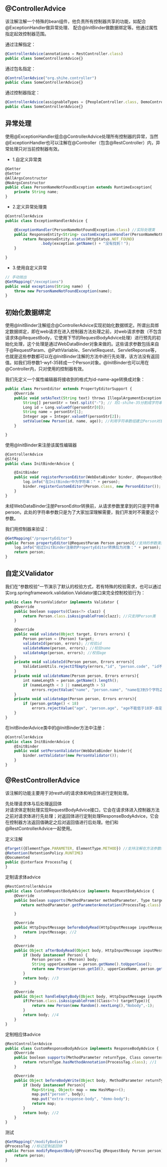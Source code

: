 ## @ControllerAdvice

该注解注解一个特殊的bean组件，他负责所有控制器共享的功能，如配合@ExceptionHandler做异常处理、
配合@InitBinder做数据绑定等。他通过属性指定起效控制器范围。

通过注解指定：
```js
@ControllerAdvice(annotations = RestController.class) 
public class SomeControllerAdvice{}
```
通过包名指定：
```js
@ControllerAdvice("org.shihe.controller")
public class SomeControllerAdvice{}
```
通过控制器指定：
```js
@ControllerAdvice(assignableTypes = {PeopleController.class, DemoController.class})
public class SomeControllerAdvice{}
```

## 异常处理
使用@ExceptionHandler组合@ControllerAdvice处理所有控制器的异常，当然@ExceptionHandler也可以注解在@Controller（包含@RestController）内，异常处理只对当前控制器有效。

- 1.自定义异常类  
```js
@Getter
@Setter
@AllArgsConstructor
@NoArgsConstructor
public class PersonNameNotFoundException extends RuntimeException{
    private String name;
}
```
- 2.定义异常处理类 
```js
@ControllerAdvice
public class ExceptionHandlerAdvice {

    @ExceptionHandler(PersonNameNotFoundException.class) //实际处理类
    public ResponseEntity<String> customExceptionHandler(PersonNameNotFoundException exception){
        return ResponseEntity.status(HttpStatus.NOT_FOUND)
                .body(exception.getName() + "没有找到！");
    }
    
}
``` 
- 3.使用自定义异常  
```js
// 手动抛出
@GetMapping("/exceptions")
public void exceptions(String name)  {
    throw new PersonNameNotFoundException(name);
}
```

## 初始化数据绑定
使用@InitBinder注解组合@ControllerAdvice实现初始化数据绑定。所谓出具绑定数据绑定，即在web请求在进入控制器方法处理之前，对web请求参数（不包含请求体@RequestBody，它使用下节的RequestBodyAdvice处理）进行预先的初始化处理，这个处理是通过WebDataBinder对象来做的。这些请求参数包括来自于@RequestParam、@PathVariable、ServletRequest、ServletReponse等，也就是这些参数都可以在@InitBinder注解的方法中进行先处理，该方法没有返回值。如我们将参数1-wyf-35转成一个Person对象。@InitBinder也可以用在@Controller内，只对使用的控制器有效。

我们先定义一个属性编辑器将接收到的格式为id-name-age转换成对象：
```js
public class PersonEditor extends PropertyEditorSupport {
    @Override
    public void setAsText(String text) throws IllegalArgumentException {
        String[] personStr = text.split("-"); // 将1-shihe-35分割成字符串数组
        Long id = Long.valueOf(personStr[0]);
        String name = personStr[1];
        Integer age = Integer.valueOf(personStr[2]);
        setValue(new Person(id, name, age)); //利用字符串数组建立Person对象
    }

}
```
使用@InitBinder来注册该属性编辑器
```js
@ControllerAdvice
@Slf4j
public class InitBinderAdvice {

    @InitBinder
    public void registerPersonEditor(WebDataBinder binder, @RequestBody String person){
        log.info("在InitBinder中为字符串：" + person);
        binder.registerCustomEditor(Person.class, new PersonEditor());
    }
}
```
未经WebDataBinder注册PersonEditor转换前，从请求参数里拿到的只是字符串person，此处的字符串参数只是为了大家加深理解需要，我们开发时不需要这个参数。

我们用控制器来验证：
```js
@GetMapping("/propertyEditor")
public Person propertyEditor(@RequestParam Person person){//支持的参数类型@RequetParam
    log.info("经过InitBinder注册的PropertyEditor转换后为对象：" + person);
    return person;
}
```

## 自定义Validator
我们在“参数校验”一节演示了默认的校验方式，若有特殊的校验需求，也可以通过实org.springframework.validation.Validator接口来完全控制校验行为：

```js
public class PersonValidator implements Validator {
    @Override
    public boolean supports(Class<?> clazz) {
        return Person.class.isAssignableFrom(clazz); //只支持Person类
    }

    @Override
    public void validate(Object target, Errors errors) {
        Person person = (Person) target;
        validateId(person, errors); //校验id
        validateName(person, errors); //校验name
        validateAge(person, errors); //校验age
    }
    private void validateId(Person person, Errors errors){
        ValidationUtils.rejectIfEmpty(errors,"id", "person.code", "id不能为空-自定义");
    }
    private void validateName(Person person, Errors errors){
        int nameLength = person.getName().length();
        if (nameLength < 3 || nameLength > 5)
            errors.rejectValue("name", "person.name", "name在3到5个字符之间-自定义");
    }
    private void validateAge(Person person, Errors errors){
        if (person.getAge() < 18)
            errors.rejectValue("age", "person.age", "age不能低于18岁-自定义");
    }
}
```
在InitBinderAdvice类中的@InitBinder方法中注册：
```js
@ControllerAdvice
public class InitBinderAdvice {
    @InitBinder
    public void setPersonValidator(WebDataBinder binder){
        binder.setValidator(new PersonValidator());
    }
}
```

## @RestControllerAdvice
该注解的功能主要用于对restful的请求体和响应体进行定制处理。

先处理请求体与后处理返回体  
对请求体定制处理实现RequestBodyAdvice接口，它会在请求体进入控制器方法之前对请求体进行先处理；对返回体进行定制处理ResponseBodyAdvice，它会在控制器方法返回值确定之后对返回值进行后处理。他们和@RestControllerAdvice一起使用。

定义注解
```js
@Target({ElementType.PARAMETER, ElementType.METHOD}) //支持注解在方法参数和方法上
@Retention(RetentionPolicy.RUNTIME)
@Documented
public @interface ProcessTag {
}
```
定制请求体advice
```js
@RestControllerAdvice
public class CustomRequestBodyAdvice implements RequestBodyAdvice {
    @Override
    public boolean supports(MethodParameter methodParameter, Type targetType, Class<? extends HttpMessageConverter<?>> converterType) {
       return methodParameter.getParameterAnnotation(ProcessTag.class) != null; //1

    }

    @Override
    public HttpInputMessage beforeBodyRead(HttpInputMessage inputMessage, MethodParameter parameter, Type targetType, Class<? extends HttpMessageConverter<?>> converterType) throws IOException {
        return inputMessage; //2
    }

    @Override
    public Object afterBodyRead(Object body, HttpInputMessage inputMessage, MethodParameter parameter, Type targetType, Class<? extends HttpMessageConverter<?>> converterType) {
        if (body instanceof Person) {
            Person person = (Person) body;
            String upperCaseName = person.getName().toUpperCase();
            return new Person(person.getId(), upperCaseName, person.getAge());
        }
        return body; //3
    }

    @Override
    public Object handleEmptyBody(Object body, HttpInputMessage inputMessage, MethodParameter parameter, Type targetType, Class<? extends HttpMessageConverter<?>> converterType) {
        if(Person.class.isAssignableFrom((Class<?>) targetType)){
            return new Person(new Random().nextLong(),"Nobody",-1);
        }
        return body; //4
    }
}
```
定制相应体advice

```js
@RestControllerAdvice
public class CustomResponseBodyAdvice implements ResponseBodyAdvice {
    @Override
    public boolean supports(MethodParameter returnType, Class converterType) {
        return returnType.hasMethodAnnotation(ProcessTag.class); //1
    }

    @Override
    public Object beforeBodyWrite(Object body, MethodParameter returnType, MediaType selectedContentType, Class selectedConverterType, ServerHttpRequest request, ServerHttpResponse response) {
        if (body instanceof Person){
            Map<String, Object> map = new HashMap<>();
            map.put("person", body);
            map.put("extra-response-body", "demo-body");
            return map;
        }
        return body; //2
    }
}
```
测试
```js
@GetMapping("/modifyBodies")
@ProcessTag //标记定制返回体
public Person modifyRequestBody(@ProcessTag @RequestBody Person person){ //标记定制请求体
    return person;
}
```